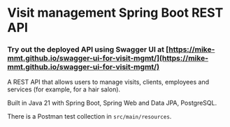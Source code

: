 # Visit management Spring Boot REST API

### Try out the deployed API using Swagger UI at [https://mike-mmt.github.io/swagger-ui-for-visit-mgmt/](https://mike-mmt.github.io/swagger-ui-for-visit-mgmt/)

A REST API that allows users to manage visits, clients, employees and services (for example, for a hair salon).

Built in Java 21 with Spring Boot, Spring Web and Data JPA, PostgreSQL. 

There is a Postman test collection in `src/main/resources`.